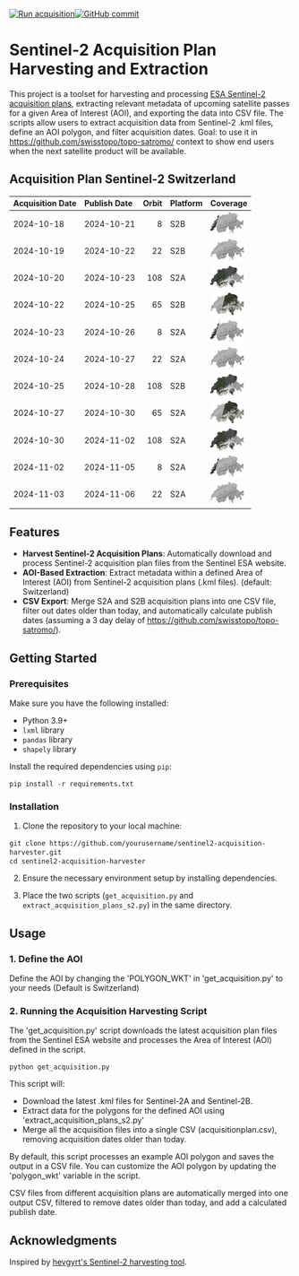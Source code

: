 [![Run acquisition](https://github.com/davidoesch/Sentinel-2-Acquisition-Plan-Harvesting/actions/workflows/run_acquisition.yml/badge.svg)](https://github.com/davidoesch/Sentinel-2-Acquisition-Plan-Harvesting/actions/workflows/run_acquisition.yml)[![GitHub commit](https://img.shields.io/github/last-commit/davidoesch/Sentinel-2-Acquisition-Plan-Harvesting)](https://github.com/davidoesch/Sentinel-2-Acquisition-Plan-Harvesting/commits/main)

# Sentinel-2 Acquisition Plan Harvesting and Extraction

This project is a toolset for harvesting and processing [ESA Sentinel-2 acquisition plans](https://sentinel.esa.int/web/sentinel/copernicus/sentinel-2/acquisition-plans), extracting relevant metadata of upcoming satellite passes for a given Area of Interest (AOI), and exporting the data into CSV file. The scripts allow users to extract acquisition data from Sentinel-2 .kml files, define an AOI polygon, and filter acquisition dates. Goal: to use it in https://github.com/swisstopo/topo-satromo/ context to show end users when the next satellite product will be available.

## Acquisition Plan Sentinel-2 Switzerland
| Acquisition Date   | Publish Date   |   Orbit | Platform   | Coverage                    |
|:-------------------|:---------------|--------:|:-----------|:----------------------------|
| 2024-10-18         | 2024-10-21     |       8 | S2B        | ![Coverage](assets/8.png)   |
| 2024-10-19         | 2024-10-22     |      22 | S2B        | ![Coverage](assets/22.png)  |
| 2024-10-20         | 2024-10-23     |     108 | S2A        | ![Coverage](assets/108.png) |
| 2024-10-22         | 2024-10-25     |      65 | S2B        | ![Coverage](assets/65.png)  |
| 2024-10-23         | 2024-10-26     |       8 | S2A        | ![Coverage](assets/8.png)   |
| 2024-10-24         | 2024-10-27     |      22 | S2A        | ![Coverage](assets/22.png)  |
| 2024-10-25         | 2024-10-28     |     108 | S2B        | ![Coverage](assets/108.png) |
| 2024-10-27         | 2024-10-30     |      65 | S2A        | ![Coverage](assets/65.png)  |
| 2024-10-30         | 2024-11-02     |     108 | S2A        | ![Coverage](assets/108.png) |
| 2024-11-02         | 2024-11-05     |       8 | S2A        | ![Coverage](assets/8.png)   |
| 2024-11-03         | 2024-11-06     |      22 | S2A        | ![Coverage](assets/22.png)  |

## Features

- **Harvest Sentinel-2 Acquisition Plans**: Automatically download and process Sentinel-2 acquisition plan files from the Sentinel ESA website.
- **AOI-Based Extraction**: Extract metadata within a defined Area of Interest (AOI) from Sentinel-2 acquisition plans (.kml files). (default: Switzerland)
- **CSV Export**: Merge S2A and S2B  acquisition plans into one CSV file, filter out dates older than today, and automatically calculate publish dates (assuming a 3 day delay of https://github.com/swisstopo/topo-satromo/).

## Getting Started

### Prerequisites

Make sure you have the following installed:

- Python 3.9+
- `lxml` library
- `pandas` library
- `shapely` library

Install the required dependencies using `pip`:

```
pip install -r requirements.txt
```
### Installation
1. Clone the repository to your local machine:

```
git clone https://github.com/yourusername/sentinel2-acquisition-harvester.git
cd sentinel2-acquisition-harvester
```
2. Ensure the necessary environment setup by installing dependencies.

3. Place the two scripts (`get_acquisition.py` and `extract_acquisition_plans_s2.py`) in the same directory.

## Usage
### 1. Define the AOI
Define the AOI by changing the 'POLYGON_WKT' in 'get_acquisition.py' to your needs (Default is Switzerland)

### 2. Running the Acquisition Harvesting Script
The 'get_acquisition.py' script downloads the latest acquisition plan files from the Sentinel ESA website and processes the Area of Interest (AOI) defined in the script.
```
python get_acquisition.py
```
This script will:

- Download the latest .kml files for Sentinel-2A and Sentinel-2B.
- Extract data for the polygons for the defined AOI using  'extract_acquisition_plans_s2.py'
- Merge all the acquisition files into a single CSV (acquisitionplan.csv), removing acquisition dates older than today.

By default, this script processes an example AOI polygon and saves the output in a CSV file. You can customize the AOI polygon by updating the 'polygon_wkt' variable in the script.

CSV files from different acquisition plans are automatically merged into one output CSV, filtered to remove dates older than today, and add a calculated publish date.

## Acknowledgments
Inspired by [hevgyrt's Sentinel-2 harvesting tool](https://github.com/hevgyrt/harvest_sentinel_acquisition_plans/).



